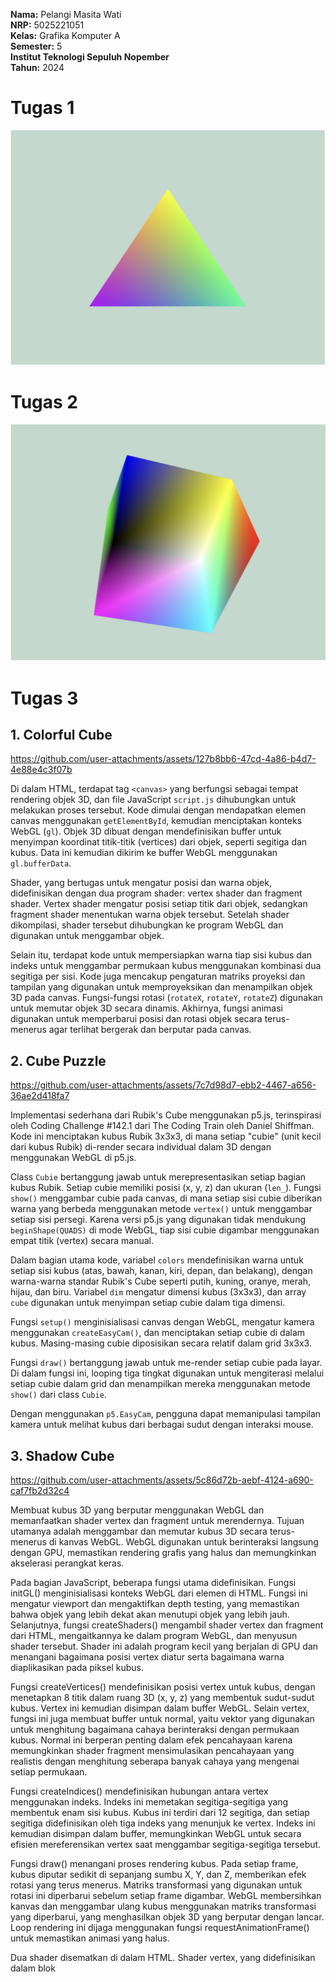 **Nama:** Pelangi Masita Wati  
**NRP:** 5025221051  
**Kelas:** Grafika Komputer A  
**Semester:** 5  
**Institut Teknologi Sepuluh Nopember**  
**Tahun:** 2024

# Tugas 1
![Tugas 1](tugas1.png)

# Tugas 2
![Tugas 2](tugas2.png)

# Tugas 3

## 1. Colorful Cube

https://github.com/user-attachments/assets/127b8bb6-47cd-4a86-b4d7-4e88e4c3f07b

Di dalam HTML, terdapat tag `<canvas>` yang berfungsi sebagai tempat rendering objek 3D, dan file JavaScript `script.js` dihubungkan untuk melakukan proses tersebut. Kode dimulai dengan mendapatkan elemen canvas menggunakan `getElementById`, kemudian menciptakan konteks WebGL (`gl`). Objek 3D dibuat dengan mendefinisikan buffer untuk menyimpan koordinat titik-titik (vertices) dari objek, seperti segitiga dan kubus. Data ini kemudian dikirim ke buffer WebGL menggunakan `gl.bufferData`.

Shader, yang bertugas untuk mengatur posisi dan warna objek, didefinisikan dengan dua program shader: vertex shader dan fragment shader. Vertex shader mengatur posisi setiap titik dari objek, sedangkan fragment shader menentukan warna objek tersebut. Setelah shader dikompilasi, shader tersebut dihubungkan ke program WebGL dan digunakan untuk menggambar objek.

Selain itu, terdapat kode untuk mempersiapkan warna tiap sisi kubus dan indeks untuk menggambar permukaan kubus menggunakan kombinasi dua segitiga per sisi. Kode juga mencakup pengaturan matriks proyeksi dan tampilan yang digunakan untuk memproyeksikan dan menampilkan objek 3D pada canvas. Fungsi-fungsi rotasi (`rotateX`, `rotateY`, `rotateZ`) digunakan untuk memutar objek 3D secara dinamis. Akhirnya, fungsi animasi digunakan untuk memperbarui posisi dan rotasi objek secara terus-menerus agar terlihat bergerak dan berputar pada canvas.

## 2. Cube Puzzle

https://github.com/user-attachments/assets/7c7d98d7-ebb2-4467-a656-36ae2d418fa7

Implementasi sederhana dari Rubik's Cube menggunakan p5.js, terinspirasi oleh Coding Challenge #142.1 dari The Coding Train oleh Daniel Shiffman. Kode ini menciptakan kubus Rubik 3x3x3, di mana setiap "cubie" (unit kecil dari kubus Rubik) di-render secara individual dalam 3D dengan menggunakan WebGL di p5.js.

Class `Cubie` bertanggung jawab untuk merepresentasikan setiap bagian kubus Rubik. Setiap cubie memiliki posisi (x, y, z) dan ukuran (`len_`). Fungsi `show()` menggambar cubie pada canvas, di mana setiap sisi cubie diberikan warna yang berbeda menggunakan metode `vertex()` untuk menggambar setiap sisi persegi. Karena versi p5.js yang digunakan tidak mendukung `beginShape(QUADS)` di mode WebGL, tiap sisi cubie digambar menggunakan empat titik (vertex) secara manual.

Dalam bagian utama kode, variabel `colors` mendefinisikan warna untuk setiap sisi kubus (atas, bawah, kanan, kiri, depan, dan belakang), dengan warna-warna standar Rubik's Cube seperti putih, kuning, oranye, merah, hijau, dan biru. Variabel `dim` mengatur dimensi kubus (3x3x3), dan array `cube` digunakan untuk menyimpan setiap cubie dalam tiga dimensi.

Fungsi `setup()` menginisialisasi canvas dengan WebGL, mengatur kamera menggunakan `createEasyCam()`, dan menciptakan setiap cubie di dalam kubus. Masing-masing cubie diposisikan secara relatif dalam grid 3x3x3.

Fungsi `draw()` bertanggung jawab untuk me-render setiap cubie pada layar. Di dalam fungsi ini, looping tiga tingkat digunakan untuk mengiterasi melalui setiap cubie dalam grid dan menampilkan mereka menggunakan metode `show()` dari class `Cubie`.

Dengan menggunakan `p5.EasyCam`, pengguna dapat memanipulasi tampilan kamera untuk melihat kubus dari berbagai sudut dengan interaksi mouse.

## 3. Shadow Cube

https://github.com/user-attachments/assets/5c86d72b-aebf-4124-a690-caf7fb2d32c4

Membuat kubus 3D yang berputar menggunakan WebGL dan memanfaatkan shader vertex dan fragment untuk merendernya. Tujuan utamanya adalah menggambar dan memutar kubus 3D secara terus-menerus di kanvas WebGL. WebGL digunakan untuk berinteraksi langsung dengan GPU, memastikan rendering grafis yang halus dan memungkinkan akselerasi perangkat keras.

Pada bagian JavaScript, beberapa fungsi utama didefinisikan. Fungsi initGL() menginisialisasi konteks WebGL dari elemen <canvas> di HTML. Fungsi ini mengatur viewport dan mengaktifkan depth testing, yang memastikan bahwa objek yang lebih dekat akan menutupi objek yang lebih jauh. Selanjutnya, fungsi createShaders() mengambil shader vertex dan fragment dari HTML, mengaitkannya ke dalam program WebGL, dan menyusun shader tersebut. Shader ini adalah program kecil yang berjalan di GPU dan menangani bagaimana posisi vertex diatur serta bagaimana warna diaplikasikan pada piksel kubus.

Fungsi createVertices() mendefinisikan posisi vertex untuk kubus, dengan menetapkan 8 titik dalam ruang 3D (x, y, z) yang membentuk sudut-sudut kubus. Vertex ini kemudian disimpan dalam buffer WebGL. Selain vertex, fungsi ini juga membuat buffer untuk normal, yaitu vektor yang digunakan untuk menghitung bagaimana cahaya berinteraksi dengan permukaan kubus. Normal ini berperan penting dalam efek pencahayaan karena memungkinkan shader fragment mensimulasikan pencahayaan yang realistis dengan menghitung seberapa banyak cahaya yang mengenai setiap permukaan.

Fungsi createIndices() mendefinisikan hubungan antara vertex menggunakan indeks. Indeks ini memetakan segitiga-segitiga yang membentuk enam sisi kubus. Kubus ini terdiri dari 12 segitiga, dan setiap segitiga didefinisikan oleh tiga indeks yang menunjuk ke vertex. Indeks ini kemudian disimpan dalam buffer, memungkinkan WebGL untuk secara efisien mereferensikan vertex saat menggambar segitiga-segitiga tersebut.

Fungsi draw() menangani proses rendering kubus. Pada setiap frame, kubus diputar sedikit di sepanjang sumbu X, Y, dan Z, memberikan efek rotasi yang terus menerus. Matriks transformasi yang digunakan untuk rotasi ini diperbarui sebelum setiap frame digambar. WebGL membersihkan kanvas dan menggambar ulang kubus menggunakan matriks transformasi yang diperbarui, yang menghasilkan objek 3D yang berputar dengan lancar. Loop rendering ini dijaga menggunakan fungsi requestAnimationFrame() untuk memastikan animasi yang halus.

Dua shader disematkan di dalam HTML. Shader vertex, yang didefinisikan dalam blok <script> dengan tipe x-shader/x-vertex, menghitung posisi setiap vertex dalam tampilan dengan menerapkan matriks perspektif dan transformasi. Shader ini juga menangani pencahayaan dengan menghitung bagaimana cahaya berinteraksi dengan permukaan kubus berdasarkan normal. Shader fragment, yang ditemukan dalam blok <script> dengan tipe x-shader/x-fragment, menerapkan warna pada setiap piksel berdasarkan perhitungan pencahayaan yang dilakukan oleh shader vertex.

Di HTML, elemen <canvas> berfungsi sebagai area tempat WebGL merender kubus 3D. Shader-shader tersebut disertakan dalam tag <script> dan diakses berdasarkan ID-nya dari dalam JavaScript. Kombinasi shader dan JavaScript ini menciptakan kubus yang berputar secara dinamis dengan efek pencahayaan dasar, memberikan demonstrasi sederhana namun efektif dari kemampuan WebGL.

## 4. Solar System

https://github.com/user-attachments/assets/bc0ef983-b67d-4a42-b730-00e33b1983df

Membuat simulasi tata surya 3D menggunakan p5.js, di mana matahari dikelilingi oleh planet dan bulan yang dapat berputar. Proyek ini mengimplementasikan fungsi orbit untuk memutar planet-planet dan menampilkan bentuk bola sebagai representasi matahari dan planet di ruang 3D.

Bagian utama dari simulasi ini menggunakan kelas `Planet`, yang memiliki beberapa properti seperti radius, jarak dari pusat, kecepatan orbit, dan vektor acak untuk menentukan posisinya dalam ruang. Setiap planet dapat memiliki "bulan" atau sub-planet yang juga berputar. Fungsi `spawnMoons` digunakan untuk membuat bulan dengan jumlah acak yang mengorbit di sekitar planet utama.

Pada fungsi `setup`, kanvas 3D dibuat menggunakan `createCanvas` dengan fitur WebGL. Kamera dikelola menggunakan pustaka `p5.EasyCam`, memungkinkan pengguna untuk mengubah sudut pandang dengan mudah. Matahari, sebagai pusat tata surya, diinisialisasi sebagai objek `Planet` dan diberi beberapa bulan menggunakan metode `spawnMoons`.

Dalam fungsi `draw`, latar belakang hitam diatur, lampu dinyalakan, dan planet serta bulan ditampilkan dengan fungsi `show`. Setiap objek terus-menerus diorbit menggunakan metode `orbit`, yang memperbarui sudut planet secara bertahap untuk membuat ilusi pergerakan di sekitar matahari.

Proyek ini menggunakan teknik pemodelan objek sederhana dan transformasi 3D untuk menghasilkan simulasi interaktif yang menarik dari tata surya.

## 5. Sphere

https://github.com/user-attachments/assets/3c7df87b-acaa-41d0-a250-81c241f45e4d

Membuat visualisasi 3D bola dunia menggunakan geometri bola dengan p5.js. Dalam simulasi ini, bola dunia digambar menggunakan strip segitiga yang terbentuk dari koordinat titik-titik di permukaan bola.

Proyek ini dimulai dengan mendeklarasikan variabel-variabel untuk menyimpan titik-titik globe, jari-jari bola `r`, dan jumlah total titik dalam grid (variabel `total`). Dua variabel tambahan, `angleX` dan `angleY`, digunakan untuk memutar bola secara bertahap.

Pada fungsi `setup`, kanvas WebGL berukuran 500x500 dibuat. Array `globe` diisi dengan titik-titik yang dihitung menggunakan trigonometri. Koordinat setiap titik di permukaan bola dihitung berdasarkan lintang dan bujur dengan menggunakan fungsi sinus dan kosinus. Hasilnya adalah grid 3D dari vektor yang menggambarkan bola.

Fungsi `draw` memutar bola dunia menggunakan `rotateX` dan `rotateY`, memperbarui sudut setiap frame, menciptakan efek rotasi terus-menerus. Bola digambar menggunakan fungsi `beginShape(TRIANGLE_STRIP)` yang menghubungkan titik-titik dalam strip segitiga, menciptakan permukaan bola yang halus.

Proyek ini menggabungkan dasar-dasar geometri bola dengan rendering 3D untuk menciptakan visual yang menarik, sekaligus memanfaatkan rotasi untuk memberikan dinamika ke dalam tampilan bola.

## 6. Wave

https://github.com/user-attachments/assets/3a8ff6fe-dc35-4a8f-9974-1072eaed79c3

Membuat visualisasi 3D menggunakan WebGL untuk menggambar bentuk berdasarkan fungsi sinus. Ini mencakup vertex shader dan fragment shader yang mendefinisikan bagaimana titik-titik ditampilkan di kanvas.

Proyek dimulai dengan menyiapkan konteks WebGL pada elemen kanvas berukuran 600x600 piksel. Fungsi `initGL` mengatur parameter dasar seperti warna latar belakang dan pengaturan tampilan. Shader vertex dan fragment diambil dari elemen `<script>` yang ditentukan, dan program shader dibuat serta digunakan.

Fungsi `createVertices` mengisi array `vertices` dengan koordinat untuk titik-titik yang membentuk bentuk sinusoidal. Setiap titik juga memiliki warna terkait. Buffer diikat dan data vertex dimuat ke dalamnya, di mana atribut posisi dan warna diatur untuk shader.

Dalam fungsi `draw`, matriks transformasi diputar pada sumbu X, Y, dan Z, memberikan efek animasi berputar. Matriks perspektif juga diterapkan untuk memberikan kedalaman visual. Fungsi `requestAnimationFrame` digunakan untuk terus menggambar ulang, menciptakan animasi yang halus.

Shader digunakan untuk menentukan cara menggambar titik-titik di layar, sedangkan fungsi untuk mendapatkan shader mengelola proses pengambilan dan kompilasi shader. Proyek ini merupakan contoh dari penggunaan WebGL untuk membuat visualisasi grafis yang dinamis.

---
